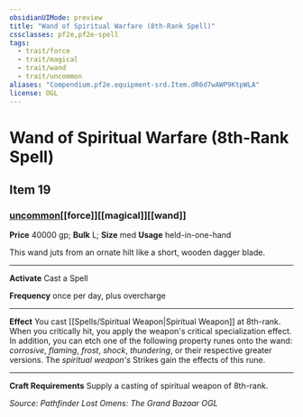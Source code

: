 ```yaml
---
obsidianUIMode: preview
title: "Wand of Spiritual Warfare (8th-Rank Spell)"
cssclasses: pf2e,pf2e-spell
tags:
  - trait/force
  - trait/magical
  - trait/wand
  - trait/uncommon
aliases: "Compendium.pf2e.equipment-srd.Item.dR6d7wAWP9KtpWLA"
license: OGL
---
```

# Wand of Spiritual Warfare (8th-Rank Spell)
## Item 19
### [uncommon](uncommon "Uncommon Rarity Trait")[[force]][[magical]][[wand]]


**Price** 40000 gp; 
**Bulk** L; **Size** med
**Usage** held-in-one-hand

This wand juts from an ornate hilt like a short, wooden dagger blade.

* * *

**Activate** Cast a Spell

**Frequency** once per day, plus overcharge

* * *

**Effect** You cast [[Spells/Spiritual Weapon|Spiritual Weapon]] at 8th-rank. When you critically hit, you apply the weapon's critical specialization effect. In addition, you can etch one of the following property runes onto the wand: _corrosive_, _flaming_, _frost_, _shock_, _thundering_, or their respective greater versions. The _spiritual weapon's_ Strikes gain the effects of this rune.

* * *

**Craft Requirements** Supply a casting of spiritual weapon of 8th-rank.

*Source: Pathfinder Lost Omens: The Grand Bazaar*
*OGL*
